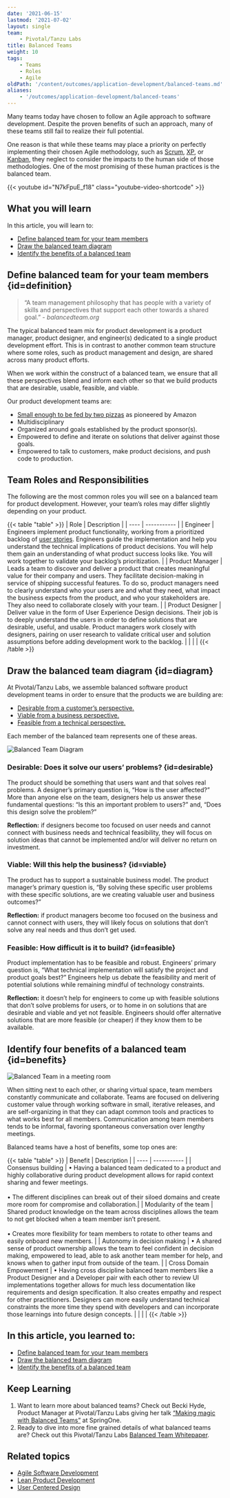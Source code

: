 ```yaml
---
date: '2021-06-15'
lastmod: '2021-07-02'
layout: single
team:
    - Pivotal/Tanzu Labs
title: Balanced Teams
weight: 10
tags:
    - Teams
    - Roles
    - Agile
oldPath: '/content/outcomes/application-development/balanced-teams.md'
aliases:
    - '/outcomes/application-development/balanced-teams'
---
```


Many teams today have chosen to follow an Agile approach to software development. Despite the proven benefits of such an approach, many of these teams still fail to realize their full potential.

One reason is that while these teams may place a priority on perfectly implementing their chosen Agile methodology, such as [Scrum](<https://en.wikipedia.org/wiki/Scrum_(software_development)>), [XP](https://en.wikipedia.org/wiki/Extreme_programming), or [Kanban](<https://en.wikipedia.org/wiki/Kanban_(development)>), they neglect to consider the impacts to the human side of those methodologies. One of the most promising of these human practices is the balanced team.

{{< youtube id="N7kFpuE_f18" class="youtube-video-shortcode" >}}

## What you will learn

In this article, you will learn to:

-   [Define balanced team for your team members](#definition)
-   [Draw the balanced team diagram](#diagram)
-   [Identify the benefits of a balanced team](#benefits)

## Define balanced team for your team members {id=definition}

> “A team management philosophy that has people with a variety of skills and perspectives that support each other towards a shared goal.” - _balancedteam.org_

The typical balanced team mix for product development is a product manager, product designer, and engineer(s) dedicated to a single product development effort. This is in contrast to another common team structure where some roles, such as product management and design, are shared across many product efforts.

When we work within the construct of a balanced team, we ensure that all these perspectives blend and inform each other so that we build products that are desirable, usable, feasible, and viable.

Our product development teams are:

-   [Small enough to be fed by two pizzas](http://blog.idonethis.com/two-pizza-team/) as pioneered by Amazon
-   Multidisciplinary
-   Organized around goals established by the product sponsor(s).
-   Empowered to define and iterate on solutions that deliver against those goals.
-   Empowered to talk to customers, make product decisions, and push code to production.

## Team Roles and Responsibilities

The following are the most common roles you will see on a balanced team for product development. However, your team’s roles may differ slightly depending on your product.

{{< table "table" >}}
| Role | Description |
| ---- | ----------- |
| Engineer | Engineers implement product functionality, working from a prioritized backlog of [user stories](https://en.wikipedia.org/wiki/User_story). Engineers guide the implementation and help you understand the technical implications of product decisions. You will help them gain an understanding of what product success looks like. You will work together to validate your backlog’s prioritization. |
| Product Manager | Leads a team to discover and deliver a product that creates meaningful value for their company and users. They facilitate decision-making in service of shipping successful features. To do so, product managers need to clearly understand who your users are and what they need, what impact the business expects from the product, and who your stakeholders are. They also need to collaborate closely with your team. |
| Product Designer | Deliver value in the form of User Experience Design decisions. Their job is to deeply understand the users in order to define solutions that are desirable, useful, and usable. Product managers work closely with designers, pairing on user research to validate critical user and solution assumptions before adding development work to the backlog. |
| | |
{{< /table >}}

## Draw the balanced team diagram {id=diagram}

At Pivotal/Tanzu Labs, we assemble balanced software product development teams in order to ensure that the products we are building are:

-   [Desirable from a customer’s perspective.](#desirable)
-   [Viable from a business perspective.](#viable)
-   [Feasible from a technical perspective.](#feasible)

Each member of the balanced team represents one of these areas.

![Balanced Team Diagram](/images/outcomes/application-development/balanced-teams.jpeg)

### Desirable: Does it solve our users’ problems? {id=desirable}

The product should be something that users want and that solves real problems. A designer’s primary question is, “How is the user affected?” More than anyone else on the team, designers help us answer these fundamental questions: “Is this an important problem to users?” and, “Does this design solve the problem?”

**Reflection:** if designers become too focused on user needs and cannot connect with business needs and technical feasibility, they will focus on solution ideas that cannot be implemented and/or will deliver no return on investment.

### Viable: Will this help the business? {id=viable}

The product has to support a sustainable business model. The product manager’s primary question is, “By solving these specific user problems with these specific solutions, are we creating valuable user and business outcomes?”

**Reflection:** if product managers become too focused on the business and cannot connect with users, they will likely focus on solutions that don’t solve any real needs and thus don’t get used.

### Feasible: How difficult is it to build? {id=feasible}

Product implementation has to be feasible and robust. Engineers’ primary question is, “What technical implementation will satisfy the project and product goals best?” Engineers help us debate the feasibility and merit of potential solutions while remaining mindful of technology constraints.

**Reflection:** it doesn’t help for engineers to come up with feasible solutions that don’t solve problems for users, or to home in on solutions that are desirable and viable and yet not feasible. Engineers should offer alternative solutions that are more feasible (or cheaper) if they know them to be available.

## Identify four benefits of a balanced team {id=benefits}

![Balanced Team in a meeting room](/images/outcomes/application-development/balanced-team.jpg)

When sitting next to each other, or sharing virtual space, team members constantly communicate and collaborate. Teams are focused on delivering customer value through working software in small, iterative releases, and are self-organizing in that they can adapt common tools and practices to what works best for all members. Communication among team members tends to be informal, favoring spontaneous conversation over lengthy meetings.

Balanced teams have a host of benefits, some top ones are:

{{< table "table" >}}
| Benefit | Description |
| ---- | ----------- |
| Consensus building | • Having a balanced team dedicated to a product and highly collaborative during product development allows for rapid context sharing and fewer meetings.<br><br>• The different disciplines can break out of their siloed domains and create more room for compromise and collaboration.|
| Modularity of the team | Shared product knowledge on the team across disciplines allows the team to not get blocked when a team member isn’t present.<br><br> • Creates more flexibility for team members to rotate to other teams and easily onboard new members. |
| Autonomy in decision making | • A shared sense of product ownership allows the team to feel confident in decision making, empowered to lead, able to ask another team member for help, and knows when to gather input from outside of the team. |
| Cross Domain Empowerment | • Having cross discipline balanced team members like a Product Designer and a Developer pair with each other to review UI implementations together allows for much less documentation like requirements and design specification. It also creates empathy and respect for other practitioners. Designers can more easily understand technical constraints the more time they spend with developers and can incorporate those learnings into future design concepts. |
| | |
{{< /table >}}

## In this article, you learned to:

-   [Define balanced team for your team members](#definition)
-   [Draw the balanced team diagram](#diagram)
-   [Identify the benefits of a balanced team](#benefits)

## Keep Learning

1. Want to learn more about balanced teams? Check out Becki Hyde, Product Manager at Pivotal/Tanzu Labs giving her talk [“Making magic with Balanced Teams”](https://tanzu.vmware.com/content/videos/becki-hyde-making-magic-with-balanced-teams) at SpringOne.
1. Ready to dive into more fine grained details of what balanced teams are? Check out this Pivotal/Tanzu Labs [Balanced Team Whitepaper](https://tanzu.vmware.com/content/white-papers/how-to-build-better-software-with-balanced-teams).

## Related topics

-   [Agile Software Development](https://tanzu.vmware.com/agile)
-   [Lean Product Development](https://tanzu.vmware.com/content/videos/lean-product-development-by-michael-fisher)
-   [User Centered Design](https://tanzu.vmware.com/campaigns/design)
